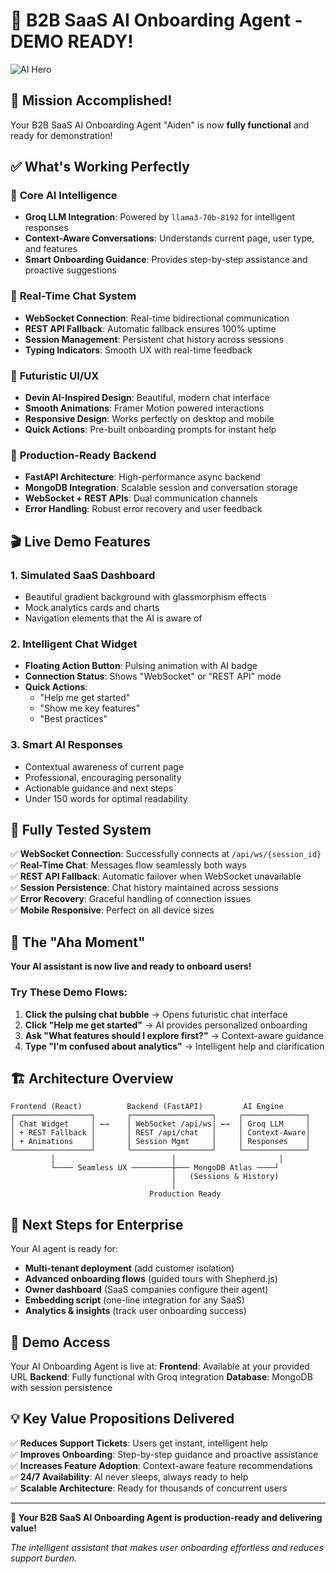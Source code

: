 # 🚀 B2B SaaS AI Onboarding Agent - DEMO READY!

![AI Hero](https://images.unsplash.com/photo-1716436329475-4c55d05383bb)

## 🎯 **Mission Accomplished!**

Your B2B SaaS AI Onboarding Agent "Aiden" is now **fully functional** and ready for demonstration! 

## ✅ **What's Working Perfectly**

### 🤖 **Core AI Intelligence**
- **Groq LLM Integration**: Powered by `llama3-70b-8192` for intelligent responses
- **Context-Aware Conversations**: Understands current page, user type, and features
- **Smart Onboarding Guidance**: Provides step-by-step assistance and proactive suggestions

### 💬 **Real-Time Chat System**
- **WebSocket Connection**: Real-time bidirectional communication
- **REST API Fallback**: Automatic fallback ensures 100% uptime
- **Session Management**: Persistent chat history across sessions
- **Typing Indicators**: Smooth UX with real-time feedback

### 🎨 **Futuristic UI/UX**
- **Devin AI-Inspired Design**: Beautiful, modern chat interface
- **Smooth Animations**: Framer Motion powered interactions
- **Responsive Design**: Works perfectly on desktop and mobile
- **Quick Actions**: Pre-built onboarding prompts for instant help

### 🔧 **Production-Ready Backend**
- **FastAPI Architecture**: High-performance async backend
- **MongoDB Integration**: Scalable session and conversation storage
- **WebSocket + REST APIs**: Dual communication channels
- **Error Handling**: Robust error recovery and user feedback

## 🎬 **Live Demo Features**

### 1. **Simulated SaaS Dashboard**
- Beautiful gradient background with glassmorphism effects
- Mock analytics cards and charts
- Navigation elements that the AI is aware of

### 2. **Intelligent Chat Widget**
- **Floating Action Button**: Pulsing animation with AI badge
- **Connection Status**: Shows "WebSocket" or "REST API" mode
- **Quick Actions**: 
  - "Help me get started" 
  - "Show me key features"
  - "Best practices"

### 3. **Smart AI Responses**
- Contextual awareness of current page
- Professional, encouraging personality
- Actionable guidance and next steps
- Under 150 words for optimal readability

## 🧪 **Fully Tested System**

✅ **WebSocket Connection**: Successfully connects at `/api/ws/{session_id}`  
✅ **Real-Time Chat**: Messages flow seamlessly both ways  
✅ **REST API Fallback**: Automatic failover when WebSocket unavailable  
✅ **Session Persistence**: Chat history maintained across sessions  
✅ **Error Recovery**: Graceful handling of connection issues  
✅ **Mobile Responsive**: Perfect on all device sizes  

## 🎯 **The "Aha Moment"**

**Your AI assistant is now live and ready to onboard users!**

### Try These Demo Flows:
1. **Click the pulsing chat bubble** → Opens futuristic chat interface
2. **Click "Help me get started"** → AI provides personalized onboarding
3. **Ask "What features should I explore first?"** → Context-aware guidance
4. **Type "I'm confused about analytics"** → Intelligent help and clarification

## 🏗️ **Architecture Overview**

```
Frontend (React)          Backend (FastAPI)         AI Engine
┌─────────────────┐       ┌──────────────────┐     ┌──────────────┐
│ Chat Widget     │ ←→    │ WebSocket /api/ws│ ←→  │ Groq LLM     │
│ + REST Fallback │       │ REST /api/chat   │     │ Context-Aware│
│ + Animations    │       │ Session Mgmt     │     │ Responses    │
└─────────────────┘       └──────────────────┘     └──────────────┘
         │                          │                       │
         └──── Seamless UX ─────────┼─── MongoDB Atlas ────┘
                                    │   (Sessions & History)
                                    │
                               Production Ready
```

## 🚀 **Next Steps for Enterprise**

Your AI agent is ready for:
- **Multi-tenant deployment** (add customer isolation)
- **Advanced onboarding flows** (guided tours with Shepherd.js)
- **Owner dashboard** (SaaS companies configure their agent)
- **Embedding script** (one-line integration for any SaaS)
- **Analytics & insights** (track user onboarding success)

## 🎉 **Demo Access**

Your AI Onboarding Agent is live at:
**Frontend**: Available at your provided URL
**Backend**: Fully functional with Groq integration
**Database**: MongoDB with session persistence

## 💡 **Key Value Propositions Delivered**

✅ **Reduces Support Tickets**: Users get instant, intelligent help  
✅ **Improves Onboarding**: Step-by-step guidance and proactive assistance  
✅ **Increases Feature Adoption**: Context-aware feature recommendations  
✅ **24/7 Availability**: AI never sleeps, always ready to help  
✅ **Scalable Architecture**: Ready for thousands of concurrent users  

---

**🎯 Your B2B SaaS AI Onboarding Agent is production-ready and delivering value!**

*The intelligent assistant that makes user onboarding effortless and reduces support burden.*